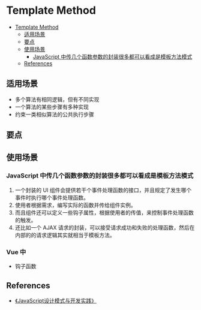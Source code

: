 # Template Method


<!-- TOC -->

- [Template Method](#template-method)
    - [适用场景](#适用场景)
    - [要点](#要点)
    - [使用场景](#使用场景)
        - [JavaScript 中传几个函数参数的封装很多都可以看成是模板方法模式](#javascript-中传几个函数参数的封装很多都可以看成是模板方法模式)
    - [References](#references)

<!-- /TOC -->


## 适用场景
* 多个算法有相同逻辑，但有不同实现
* 一个算法的某些步骤有多种实现
* 约束一类相似算法的公共执行步骤


## 要点


## 使用场景
### JavaScript 中传几个函数参数的封装很多都可以看成是模板方法模式
1. 一个封装的 UI 组件会提供若干个事件处理函数的接口，并且规定了发生哪个事件时执行哪个事件处理函数。
2. 使用者根据需求，编写实际的函数并传给组件实例。
3. 而且组件还可以定义一些钩子属性，根据使用者的传值，来控制事件处理函数的触发。
4. 还比如一个 AJAX 请求的封装，可以接受请求成功和失败的处理函数，然后在内部的的请求逻辑其实就相当于模板方法。

### Vue 中
* 钩子函数


## References
* [《JavaScript设计模式与开发实践》](https://book.douban.com/subject/26382780/)